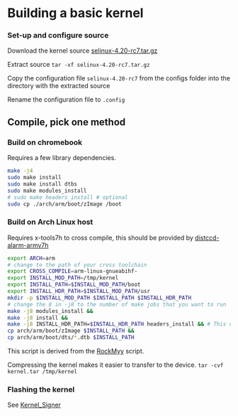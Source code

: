 # Building a basic kernel
### Set-up and configure source
Download the kernel source [selinux-4.20-rc7.tar.gz](https://git.kernel.org/pub/scm/linux/kernel/git/pcmoore/selinux.git/snapshot/selinux-4.20.tar.gz)

Extract source ```tar -xf selinux-4.20-rc7.tar.gz```

Copy the configuration file ```selinux-4.20-rc7``` from the configs folder into the directory with the extracted source

Rename the configuration file to ```.config```

## Compile, pick one method
### Build on chromebook
Requires a few library dependencies.
``` bash
make -j4
sudo make install
sudo make install dtbs
sudo make modules_install
# sudo make headers_install # optional
sudo cp ./arch/arm/boot/zImage /boot
```

### Build on Arch Linux host
Requires x-tools7h to cross compile, this should be provided by [distccd-alarm-armv7h](https://aur.archlinux.org/packages/distccd-alarm-armv7h/)

``` bash 
export ARCH=arm
# change to the path of your cross toolchain
export CROSS_COMPILE=arm-linux-gnueabihf-
export INSTALL_MOD_PATH=/tmp/kernel
export INSTALL_PATH=$INSTALL_MOD_PATH/boot
export INSTALL_HDR_PATH=$INSTALL_MOD_PATH/usr
mkdir -p $INSTALL_MOD_PATH $INSTALL_PATH $INSTALL_HDR_PATH
# change the 8 in -j8 to the number of make jobs that you want to run
make -j8 modules_install &&
make -j8 install &&
make -j8 INSTALL_HDR_PATH=$INSTALL_HDR_PATH headers_install && # This command IGNORES predefined variables
cp arch/arm/boot/zImage $INSTALL_PATH &&
cp arch/arm/boot/dts/*.dtb $INSTALL_PATH
```
This script is derived from the [RockMyy](https://github.com/Miouyouyou/RockMyy) script.

Compressing the kernel makes it easier to transfer to the device.
```tar -cvf kernel.tar /tmp/kernel```

### Flashing the kernel
See [Kernel_Signer](https://github.com/Dogcatfee/Kernel_Signer)